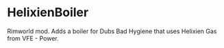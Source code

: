 # HelixienBoiler
Rimworld mod. Adds a boiler for Dubs Bad Hygiene that uses Helixien Gas from VFE - Power.
